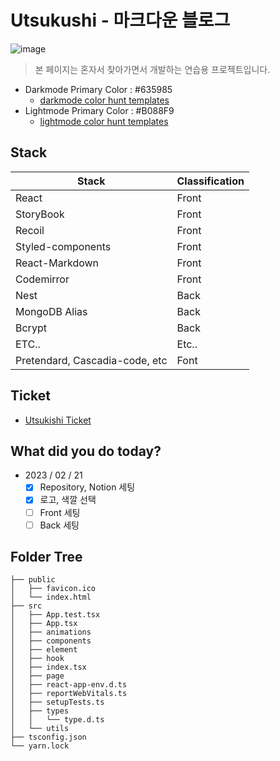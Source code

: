 # Utsukushi - 마크다운 블로그



![image](https://s3.us-west-2.amazonaws.com/secure.notion-static.com/e1782945-f39b-4a27-b5bc-f4f27d80e4f9/utsukushi.png?X-Amz-Algorithm=AWS4-HMAC-SHA256&X-Amz-Content-Sha256=UNSIGNED-PAYLOAD&X-Amz-Credential=AKIAT73L2G45EIPT3X45%2F20230221%2Fus-west-2%2Fs3%2Faws4_request&X-Amz-Date=20230221T061443Z&X-Amz-Expires=86400&X-Amz-Signature=be13535fb5f686c1a356f30100273331e81d600aebdc73b043999eb5facca045&X-Amz-SignedHeaders=host&response-content-disposition=filename%3D%22utsukushi.png%22&x-id=GetObject)

> 본 페이지는 혼자서 찾아가면서 개발하는 연습용 프로젝트입니다.

- Darkmode Primary Color : #635985
  - [darkmode color hunt templates](https://colorhunt.co/palette/635985443c6839305318122b)
- Lightmode Primary Color : #B088F9
  - [lightmode color hunt templates](https://colorhunt.co/palette/bedcfa98acf8b088f9da9ff9)

## Stack

| Stack                          | Classification |
| ------------------------------ | -------------- |
| React                          | Front          |
| StoryBook                      | Front          |
| Recoil                         | Front          |
| Styled-components              | Front          |
| React-Markdown                 | Front          |
| Codemirror                     | Front          |
| Nest                           | Back           |
| MongoDB Alias                  | Back           |
| Bcrypt                         | Back           |
| ETC..                          | Etc..          |
| Pretendard, Cascadia-code, etc | Font           |

## Ticket

- [Utsukishi Ticket](https://tjdrkr2580.notion.site/2b361f31406f4230aa3e3df62746ae60?v=7c5b1c72a647454fb81bf3f354b0796d)

## **What did you do today?**

- 2023 / 02 / 21
  - [x] Repository, Notion 세팅
  - [x] 로고, 색깔 선택
  - [ ] Front 세팅
  - [ ] Back 세팅
  
## Folder Tree
```
├── public
│   ├── favicon.ico
│   └── index.html
├── src
│   ├── App.test.tsx
│   ├── App.tsx
│   ├── animations
│   ├── components
│   ├── element
│   ├── hook
│   ├── index.tsx
│   ├── page
│   ├── react-app-env.d.ts
│   ├── reportWebVitals.ts
│   ├── setupTests.ts
│   ├── types
│   │   └── type.d.ts
│   └── utils
├── tsconfig.json
└── yarn.lock
```
